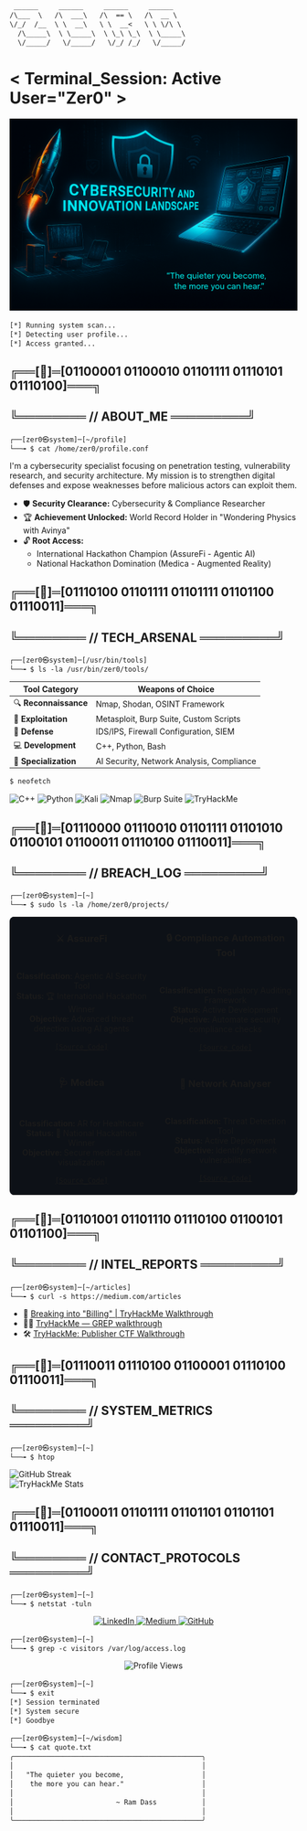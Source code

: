 ```
 ______     ______     ______     ______
/\___  \   /\  ___\   /\  == \   /\  __ \
\/_/  /__  \ \  __\   \ \  __<   \ \ \/\ \
  /\_____\  \ \_____\  \ \_\ \_\  \ \_____\
  \/_____/   \/_____/   \/_/ /_/   \/_____/

```

# < Terminal_Session: Active User="Zer0" >

![Console Output](banner)

```
[*] Running system scan...
[*] Detecting user profile...
[*] Access granted...
```

## ╔══[💠]═[01100001 01100010 01101111 01110101 01110100]═══╗

## ╚════════ // ABOUT_ME ═════════╝

```shell
┌──[zer0㉿system]─[~/profile]
└──╼ $ cat /home/zer0/profile.conf
```

I'm a cybersecurity specialist focusing on penetration testing, vulnerability research, and security architecture. My mission is to strengthen digital defenses and expose weaknesses before malicious actors can exploit them.

- 🛡️ **Security Clearance:** Cybersecurity & Compliance Researcher
- 🏆 **Achievement Unlocked:** World Record Holder in "Wondering Physics with Avinya"
- 🔓 **Root Access:**
  - International Hackathon Champion (AssureFi - Agentic AI)
  - National Hackathon Domination (Medica - Augmented Reality)

## ╔══[💠]═[01110100 01101111 01101111 01101100 01110011]═══╗

## ╚════════ // TECH_ARSENAL ═════════╝

```shell
┌──[zer0㉿system]─[/usr/bin/tools]
└──╼ $ ls -la /usr/bin/zer0/tools/
```

| Tool Category         | Weapons of Choice                         |
| --------------------- | ----------------------------------------- |
| 🔍 **Reconnaissance** | Nmap, Shodan, OSINT Framework             |
| 🧪 **Exploitation**   | Metasploit, Burp Suite, Custom Scripts    |
| 🔐 **Defense**        | IDS/IPS, Firewall Configuration, SIEM     |
| 💻 **Development**    | C++, Python, Bash                         |
| 🧠 **Specialization** | AI Security, Network Analysis, Compliance |

```bash
$ neofetch
```

![C++](https://img.shields.io/badge/C%2B%2B-00599C?style=for-the-badge&logo=c%2B%2B&logoColor=white)
![Python](https://img.shields.io/badge/Python-3776AB?style=for-the-badge&logo=python&logoColor=white)
![Kali](https://img.shields.io/badge/Kali_Linux-557C94?style=for-the-badge&logo=kali-linux&logoColor=white)
![Nmap](https://img.shields.io/badge/Nmap-009639?style=for-the-badge&logo=nmap&logoColor=white)
![Burp Suite](https://img.shields.io/badge/Burp_Suite-FF7139?style=for-the-badge&logo=burp-suite&logoColor=white)
![TryHackMe](https://img.shields.io/badge/TryHackMe-212C42?style=for-the-badge&logo=tryhackme&logoColor=white)

## ╔══[💠]═[01110000 01110010 01101111 01101010 01100101 01100011 01110100 01110011]═══╗

## ╚════════ // BREACH_LOG ═════════╝

```shell
┌──[zer0㉿system]─[~]
└──╼ $ sudo ls -la /home/zer0/projects/
```

<table style="background-color: #0d1117; border-radius: 8px;">
    <tr>
        <td width="50%">
            <h3 align="center">⚔️ AssureFi</h3>
            <div align="center">
                <br>
                <p>
                    <b>Classification:</b> Agentic AI Security Tool<br>
                    <b>Status:</b> 🏆 International Hackathon Winner<br>
                    <b>Objective:</b> Advanced threat detection using AI agents
                </p>
                <p>
                    <a href="https://github.com/StoicGang/Assurefi"><code>[Source_Code]</code></a>
                </p>
            </div>
        </td>
        <td width="50%">
            <h3 align="center">🔒 Compliance Automation Tool</h3>
            <div align="center">
                <br>
                <p>
                    <b>Classification:</b> Regulatory Auditing Framework<br>
                    <b>Status:</b> Active Development<br>
                    <b>Objective:</b> Automate security compliance checks
                </p>
                <p>
                    <a href="https://github.com/StoicGang/Compliance-Automation-Tool"><code>[Source_Code]</code></a>
                </p>
            </div>
        </td>
    </tr>
    <tr>
        <td width="50%">
            <h3 align="center">🩺 Medica</h3>
            <div align="center">
                <br>
                <p>
                    <b>Classification:</b> AR for Healthcare<br>
                    <b>Status:</b> 🏅 National Hackathon Winner<br>
                    <b>Objective:</b> Secure medical data visualization
                </p>
                <p>
                    <a href="https://github.com/StoicGang/Med-AR-Project"><code>[Source_Code]</code></a>
                </p>
            </div>
        </td>
        <td width="50%">
            <h3 align="center">📡 Network Analyser</h3>
            <div align="center">
                <br>
                <p>
                    <b>Classification:</b> Threat Detection Tool<br>
                    <b>Status:</b> Active Deployment<br>
                    <b>Objective:</b> Identify network vulnerabilities
                </p>
                <p>
                    <a href="#"><code>[Source_Code]</code></a>
                </p>
            </div>
        </td>
    </tr>
</table>

## ╔══[💠]═[01101001 01101110 01110100 01100101 01101100]═══╗

## ╚════════ // INTEL_REPORTS ═════════╝

```shell
┌──[zer0㉿system]─[~/articles]
└──╼ $ curl -s https://medium.com/articles
```

- 🔐 [Breaking into "Billing" | TryHackMe Walkthrough](https://medium.com/@stoicgaster0.07/breaking-into-billing-tryhackme-walkthrough-613ac30c84fb)
- 🕵️‍♂️ [TryHackMe — GREP walkthrough](https://medium.com/@stoicgaster0.07/tryhackme-grep-walkthrough-79335d36154e)
- 🛠️ [TryHackMe: Publisher CTF Walkthrough](https://medium.com/@stoicgaster0.07/tryhackme-publisher-ctf-walkthrough-e92a70337200)

## ╔══[💠]═[01110011 01110100 01100001 01110100 01110011]═══╗

## ╚════════ // SYSTEM_METRICS ═════════╝

```shell
┌──[zer0㉿system]─[~]
└──╼ $ htop
```

<div align="left">
    <img src="https://github-readme-streak-stats.herokuapp.com/?user=StoicGang&theme=chartreuse-dark&hide_border=true" alt="GitHub Streak" />
</div>

<div align="left">
    <img src="https://tryhackme-badges.s3.amazonaws.com/1Zer0.png" alt="TryHackMe Stats" />
</div>

## ╔══[💠]═[01100011 01101111 01101101 01101101 01110011]═══╗

## ╚════════ // CONTACT_PROTOCOLS ═════════╝

```shell
┌──[zer0㉿system]─[~]
└──╼ $ netstat -tuln
```

<div align="center">
    <a href="https://linkedin.com/in/ganesh-ghadge-9b103a258">
        <img src="https://img.shields.io/badge/LinkedIn-0A66C2?style=for-the-badge&logo=linkedin&logoColor=white" alt="LinkedIn" />
    </a>
    <a href="https://medium.com/@stoicgaster0.07">
        <img src="https://img.shields.io/badge/Medium-12100E?style=for-the-badge&logo=medium&logoColor=white" alt="Medium" />
    </a>
    <a href="https://github.com/StoicGang">
        <img src="https://img.shields.io/badge/GitHub-181717?style=for-the-badge&logo=github&logoColor=white" alt="GitHub" />
    </a>
</div>

```shell
┌──[zer0㉿system]─[~]
└──╼ $ grep -c visitors /var/log/access.log
```

<div align="center">
    <img src="https://komarev.com/ghpvc/?username=StoicGang&label=System+Accesses&color=brightgreen&style=for-the-badge" alt="Profile Views" />
</div>

```shell
┌──[zer0㉿system]─[~]
└──╼ $ exit
[*] Session terminated
[*] System secure
[*] Goodbye
```

```shell
┌──[zer0㉿system]─[~/wisdom]
└──╼ $ cat quote.txt
╭──────────────────────────────────────────────╮
│                                              │
│   "The quieter you become,                   │
│    the more you can hear."                   │
│                                              │
│                         ~ Ram Dass           │
│                                              │
╰──────────────────────────────────────────────╯
```
